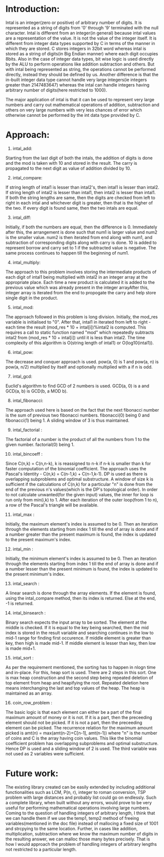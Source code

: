 # Introduction:

Intal is an integer(zero or positive) of arbitrary number of digits. It is represented as a string of digits from '0' through '9' terminated with the null character. Intal is different from an integer(in general) because intal values are a representation of the value. It is not the value of the integer itself. It is different from integer data types supported by C in terms of the manner in which they are stored. C stores integers in 32bit word whereas intal is stored as a string of digits(in Big Endian manner) where each digit occupies 8bits. Also in the case of integer data types, bit wise logic is used directly by the ALU to perform operations like addition subtraction and others. But with intal being represented as string, the operations cannot be performed directly, instead they should be defined by us. Another difference is that the in-built integer data type cannot handle very large integers(ie integers greater than 2147483647) whereas the intal can handle integers having arbitrary number of digits(here restricted to 1000). 

The major application of intal is that it can be used to  represent very large numbers and carry out mathematical operations of addition, subtraction and others on very large numbers with very less chances of error which otherwise cannot be performed by the int data type provided by C.

# Approach:

1. intal_add:

Starting from the last digit of both the intals, the addition of digits is done and the mod is taken with 10 and stored in the result. The carry is propagated to the 
next digit as value of addition divided by 10.

2. intal_compare:

If string length of intal1 is lesser than intal2's, then intal1 is lesser than intal2. If string length of intal2 is lesser than intal1, then intal2 is lesser than intal1. If both the string lengths are same, then the digits are checked from left to right in each intal and whichever digit is greater, then that is the higher of the two. If every digit is found same, then the two intals are equal.

3. intal_diff:

Initially, if both the numbers are equal, then the difference is 0. Immediately after this, the arrangement is done such that num1 is larger value and num2 is the smaller value. num2 is then iterated from end along with num1, and subtraction of corresponding digits along with carry is done. 10 is added to represent borrow and carry set to 1 if the subtracted value is negative. The same process continues to happen till the beginning of num1.

4. intal_multiply:

The approach to this problem involves storing the intermediate products of each digit of intal1 being multiplied with intal2 in an integer array at the appropriate place. Each time a new product is calculated it is added to the previous value which was already present in the integer arrayAfter this, integer array is iterated from the end to propogate the carry and help store single digit in the product.

5. intal_mod:

The approach followed in this problem is long division. Initially, the mod_res variable is initialised to "0". After that, intal1 in iterated from left to right - each time the result (mod_res * 10 + intal[i])%intal2 is computed. This requires a call to static function named "mod" which repeatedly subtracts intal2 from (mod_res * 10 + intal[i]) until it is less than intal2. The time complexity of this algorithm is O(string length of intal1) or O(log10(intal1)).

6. intal_pow:

The decrease and conquer approach is used. pow(a, 0) is 1 and pow(a, n) is pow(a, n/2) multiplied by itself and optionally multiplied with a if n is odd.

7. intal_gcd:

Euclid's algorithm to find GCD of 2 numbers is used. GCD(a, 0) is a and GCD(a, b) is GCD(b, a MOD b).

8. intal_fibonacci:

The approach used here is based on the fact that the next fibonacci number is the sum of previous two fibonacci numbers. fibonacci(0) being 0 and fibonacci(1) being 1. A sliding window of 3 is thus maintained.

9. intal_factorial :

The factorial of a number is the product of all the numbers from 1 to the given number. factorial(0) being 1.

10. intal_bincoeff :

Since C(n,k) = C(n,n-k), k is reassigned to n-k if n-k is smaller than k for faster computation of the binomial coefficient. The approach uses the Pascal's Identity - C(n,k) = C(n-1,k) + C(n-1,k-1). DP is used as there is overlapping subproblems and optimal substructure. A window of size k is sufficient if the calculations of C(n,k) for a particular "n" is done from the end of the previous n's values(which is the DP's topological order). In order to not calculate unwanted(for the given input) values, the inner for loop is run only from min(i,k) to 1. After each iteration of the outer loop(from 1 to n), a row of the Pascal's triangle will be available.

11. intal_max :

Initially, the maximum element's index is assumed to be 0. Then an iteration through the elements starting from index 1 till the end of array is done and if a number greater than the present maximum is found, the index is updated to the present maximum's index.

12. intal_min :

Initially, the minimum element's index is assumed to be 0. Then an iteration through the elements starting from index 1 till the end of array is done and if a number lesser than the present minimum is found, the index is updated to the present minimum's index.

13. intal_search :

A linear search is done through the array elements. If the element is found, using the intal_compare method, then its index is returned. Else at the end, -1 is returned.

14. intal_binsearch :

Binary search expects the input array to be sorted. The element at the middle is checked. If it is equal to the key being searched, then the mid index is stored in the result variable and searching continues in the low to mid-1 range for finding first occurence. If middle element is greater than key, then high is made mid-1. If middle element is lesser than key, then low is made mid+1.

15. intal_sort :

As per the requirement mentioned, the sorting has to happen in nlogn time and in-place. For this, heap sort is used. There are 2 steps in this sort. One is max heap construction and the second step being repeated deletion of top element from heap and heapifying the root. Repeated deletion here means interchanging the last and top values of the heap. The heap is maintained as an array.

16. coin_row_problem :

The basic logic is that each element can either be a part of the final maximum amount of money or it is not. If it is a part, then the preceeding element should not be picked. If it is not a part, then the preceeding element can be picked. The recurrence relation for the maximum amount picked is amt(n) = max(amt(n-2)+C[n-1], amt(n-1)) where "n" is the number of coins and C is the array having coin values. This like the binomial coefficient problem has overlapping subproblems and optimal substructure. Hence DP is used and a sliding window of 2 is used. The third variable was not used as 2 variables were sufficient.

# Future work:

The existing library created can be easily extended by including additional functionalities such as LCM, P(n, r), integer to roman conversion, TSP problem with large distances and probably list could go on endlessly. Such a complete library, when built without any errors, would prove to be very useful for performing mathematical operations involving large numbers. Coming to the question of handling integers of arbitrary length, I think that we can handle them if we use the temp1, temp2 method of freeing variables(mentioned in the doc file) instead of mallocing a fixed size of 1001 and strcpying to the same location. Further, in cases like addition, multiplication, subtraction where we know the maximum number of digits in the resulting answer, we can malloc those many bytes precisely. That is how I would approach the problem of handling integers of arbitrary lengths not restricted to a particular length.
